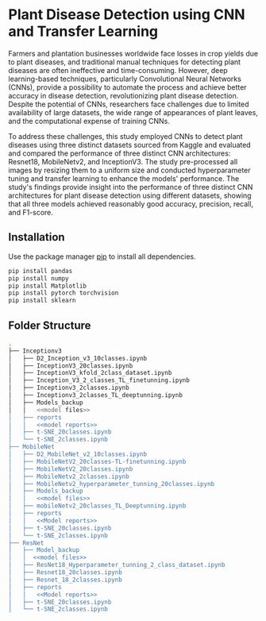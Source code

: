 # Plant Disease Detection using CNN and Transfer Learning

Farmers and plantation businesses worldwide face losses in crop yields due to plant diseases, and traditional manual techniques for detecting plant diseases are often ineffective and time-consuming. However, deep learning-based techniques, particularly Convolutional Neural Networks (CNNs), provide a possibility to automate the process and achieve better accuracy in disease detection, revolutionizing plant disease detection. Despite the potential of CNNs, researchers face challenges due to limited availability of large datasets, the wide range of appearances of plant leaves, and the computational expense of training CNNs.

To address these challenges, this study employed CNNs to detect plant diseases using three distinct datasets sourced from Kaggle and evaluated and compared the performance of three distinct CNN architectures: Resnet18, MobileNetv2, and InceptionV3. The study pre-processed all images by resizing them to a uniform size and conducted hyperparameter tuning and transfer learning to enhance the models' performance. The study's findings provide insight into the performance of three distinct CNN architectures for plant disease detection using different datasets, showing that all three models achieved reasonably good accuracy, precision, recall, and F1-score.


## Installation

Use the package manager [pip](https://pip.pypa.io/en/stable/) to install all dependencies.

```bash
pip install pandas
pip install numpy
pip install Matplotlib
pip install pytorch torchvision
pip install sklearn
```

## Folder Structure

```bash
.
├── Inceptionv3
│   ├── D2_Inception_v3_10classes.ipynb
│   ├── InceptionV3_20classes.ipynb
│   ├── InceptionV3_kfold_2class_dataset.ipynb
│   ├── Inception_V3_2_classes_TL_finetunning.ipynb
│   ├── Inceptionv3_2classes.ipynb
│   ├── Inceptionv3_2classes_TL_deeptunning.ipynb
│   ├── Models_backup
│   │   <<model files>>
│   ├── reports
│   │   <<model reports>>
│   ├── t-SNE_20classes.ipynb
│   └── t-SNE_2classes.ipynb
├── MobileNet
│   ├── D2_MobileNet_v2_10classes.ipynb
│   ├── MobileNetV2_20classes-TL-finetunning.ipynb
│   ├── MobileNetV2_20classes.ipynb
│   ├── MobileNetv2_2classes.ipynb
│   ├── MobileNetv2_hyperparameter_tunning_20classes.ipynb
│   ├── Models_backup
│   │   <<model files>>
│   ├── mobileNetv2_20classes_TL_Deeptunning.ipynb
│   ├── reports
│   │   <<Model reports>>
│   ├── t-SNE_20classes.ipynb
│   └── t-SNE_2classes.ipynb
├── ResNet
│   ├── Model_backup
│   │  <<model files>>
│   ├── ResNet18_Hyperparameter_tunning_2_class_dataset.ipynb
│   ├── Resnet18_20classes.ipynb
│   ├── Resnet_18_2classes.ipynb
│   ├── reports
│   │   <<Model reports>>
│   ├── t-SNE_20classes.ipynb
│   └── t-SNE_2classes.ipynb

```
